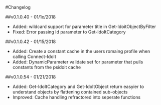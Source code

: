 #Changelog

##v0.1.0.40 - 01/1x/2018

- Added: wildcard support for parameter title in Get-IdoitObjectByFilter
- Fixed: Error passing Id parameter to Get-IdoItCategory

##v0.1.0.42 - 01/15/2018

- Added: Create a constant cache in the users romaing profile when calling Connect-IdoIt
- Added: DynamicParameter validate set for parameter <Category> that pulls constants from the psidoit cache

##v0.1.0.54 - 01/21/2018

- Added: Get-IdoItCategory and Get-IdoItObject return easyier to understand objects by flattening contained sub-objects
- Improved: Cache handling refractored into seperate functions